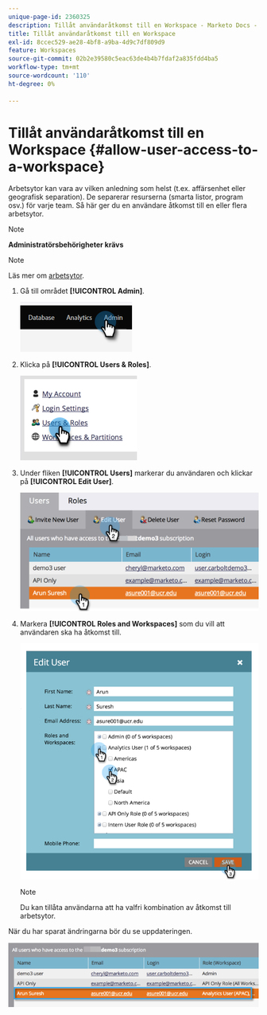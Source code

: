 ```yaml
---
unique-page-id: 2360325
description: Tillåt användaråtkomst till en Workspace - Marketo Docs - produktdokumentation
title: Tillåt användaråtkomst till en Workspace
exl-id: 8ccec529-ae28-4bf8-a9ba-4d9c7df809d9
feature: Workspaces
source-git-commit: 02b2e39580c5eac63de4b4b7fdaf2a835fdd4ba5
workflow-type: tm+mt
source-wordcount: '110'
ht-degree: 0%

---
```


# Tillåt användaråtkomst till en Workspace {#allow-user-access-to-a-workspace}

Arbetsytor kan vara av vilken anledning som helst (t.ex. affärsenhet eller geografisk separation). De separerar resurserna (smarta listor, program osv.) för varje team. Så här ger du en användare åtkomst till en eller flera arbetsytor.

>[!NOTE]
>
>**Administratörsbehörigheter krävs**

>[!NOTE]
>
>Läs mer om [arbetsytor](/help/marketo/product-docs/administration/workspaces-and-person-partitions/understanding-workspaces-and-person-partitions.md).

1. Gå till området **[!UICONTROL Admin]**.

   ![](assets/allow-user-access-to-a-workspace-1.png)

1. Klicka på **[!UICONTROL Users & Roles]**.

   ![](assets/allow-user-access-to-a-workspace-2.png)

1. Under fliken **[!UICONTROL Users]** markerar du användaren och klickar på **[!UICONTROL Edit User]**.

   ![](assets/allow-user-access-to-a-workspace-3.png)

1. Markera **[!UICONTROL Roles and Workspaces]** som du vill att användaren ska ha åtkomst till.

   ![](assets/allow-user-access-to-a-workspace-4.png)

   >[!NOTE]
   >
   >Du kan tillåta användarna att ha valfri kombination av åtkomst till arbetsytor.

När du har sparat ändringarna bör du se uppdateringen.

![](assets/allow-user-access-to-a-workspace-5.png)

